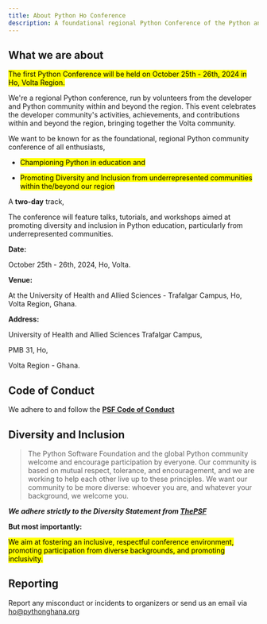 ```yaml
---
title: About Python Ho Conference
description: A foundational regional Python Conference of the Python and developer community in Volta.
---
```


## What we are about

<mark>The first Python Conference will be held on October 25th - 26th, 2024 in Ho, Volta Region.</mark>


We're a regional Python conference, run by volunteers from the developer and Python community within and beyond the region. This event celebrates the developer community's activities, achievements, and contributions within and beyond the region, bringing together the Volta community.

<!-- A regional Python conference by the people of Volta from the Python Ho community and run by volunteers from the Python community in Ho and Volta. This event aims to bring together the developer community under one umbrella within and beyond the region to celebrate the community’s activities, achievements, and the general contributors at large. -->

We want to be known for as the foundational, regional Python community conference of all enthusiasts,

- <mark>Championing Python in education and</mark>

- <mark>Promoting Diversity and Inclusion from underrepresented communities within the/beyond our region</mark>

<!-- Leveraging the idea of raising internal funds to support in-house activities to become less reliant on external funds in the near future. -->

<!-- A **two-day** track gathering of talks and tutorials/workshops aimed at promoting diversity and inclusion, Python in education, and promoting the use, leverage, and adoption of the Python programming language from underrepresented communities/regions. -->

A **two-day** track,

The conference will feature talks, tutorials, and workshops aimed at promoting diversity and inclusion in Python education, particularly from underrepresented communities.

**Date:**  

October 25th - 26th, 2024, Ho, Volta.

**Venue:**  

At the University of Health and Allied Sciences - Trafalgar Campus, Ho, Volta Region, Ghana.

**Address:**

University of Health and Allied Sciences Trafalgar Campus,

PMB 31, Ho,

Volta Region - Ghana.

## Code of Conduct

We adhere to and follow the <a href="https://policies.python.org/python.org/code-of-conduct/" target="_blank">**PSF Code of Conduct**</a>

## Diversity and Inclusion

> The Python Software Foundation and the global Python community welcome and encourage participation by everyone. Our community is based on mutual respect, tolerance, and encouragement, and we are working to help each other live up to these principles. We want our community to be more diverse: whoever you are, and whatever your background, we welcome you.

***We adhere strictly to the Diversity Statement from [ThePSF](https://www.python.org/psf/diversity/)***

**But most importantly:**

<mark>We aim at fostering an inclusive, respectful conference environment, promoting participation from diverse backgrounds, and promoting inclusivity.</mark>

## Reporting

Report any misconduct or incidents to organizers or send us an email via [ho@pythonghana.org](mailto:ho@pythonghana.org)

